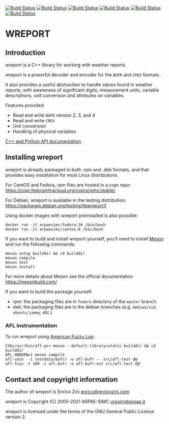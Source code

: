 [![Build Status](https://simc.arpae.it/moncic-ci/wreport/centos7.png)](https://simc.arpae.it/moncic-ci/wreport/)
[![Build Status](https://simc.arpae.it/moncic-ci/wreport/rocky8.png)](https://simc.arpae.it/moncic-ci/wreport/)
[![Build Status](https://simc.arpae.it/moncic-ci/wreport/rocky9.png)](https://simc.arpae.it/moncic-ci/wreport/)
[![Build Status](https://simc.arpae.it/moncic-ci/wreport/fedora36.png)](https://simc.arpae.it/moncic-ci/wreport/)
[![Build Status](https://simc.arpae.it/moncic-ci/wreport/fedora38.png)](https://simc.arpae.it/moncic-ci/wreport/)
[![Build Status](https://copr.fedorainfracloud.org/coprs/simc/stable/package/wreport/status_image/last_build.png)](https://copr.fedorainfracloud.org/coprs/simc/stable/package/wreport/)

# WREPORT


## Introduction

wreport is a C++ library for working with weather reports.

wreport is a powerful decoder and encoder for the `BUFR` and `CREX` formats.

It also provides a useful abstraction to handle values found in weather
reports, with awareness of significant digits, measurement units, variable
descriptions, unit conversion and attributes on variables.

Features provided:

- Read and write `BUFR` version 2, 3, and 4
- Read and write `CREX`
- Unit conversion
- Handling of physical variables

[C++ and Python API documentation](https://arpa-simc.github.io/wreport/).

## Installing wreport

wreport is already packaged in both .rpm and .deb formats, and that provides
easy installation for most Linux distributions.

For CentOS and Fedora, rpm files are hosted in a copr repo:
https://copr.fedorainfracloud.org/coprs/simc/stable/

For Debian, wreport is available in the testing distribution:
https://packages.debian.org/testing/libwreport3

Using docker images with wreport preinstalled is also possible:

```
docker run -it arpaesimc/fedora:36 /bin/bash
docker run -it arpaesimc/centos:8 /bin/bash
```

If you want to build and install wreport yourself, you'll need to install
[Meson](https://mesonbuild.com/) and run the following commands:

```
meson setup builddir && cd builddir
meson compile
meson test
meson install
```

For more details about Meson see the official documentation https://mesonbuild.com/.

If you want to build the package yourself:
- rpm: the packaging files are in `fedora` directory of the `master` branch.
- deb: the packaging files are in the debian branches (e.g. `debian/sid`, `ubuntu/jammy`, etc.)

### AFL instrumentation

To run wreport using [American Fuzzy Lop](http://lcamtuf.coredump.cx/afl/):

    CXX=/usr/bin/afl-g++ meson --default-library=static builddir && cd builddir
    AFL_HARDEN=1 meson compile
    afl-cmin  -i testdata/bufr/ -o afl-bufr -- src/afl-test @@
    afl-fuzz -t 100 -i afl-bufr -o afl-bufr-out src/afl-test @@

## Contact and copyright information

The author of wreport is Enrico Zini <enrico@enricozini.com>

wreport is Copyright (C) 2005-2021 ARPAE-SIMC <urpsim@arpae.it>

wreport is licensed under the terms of the GNU General Public License version
2.

